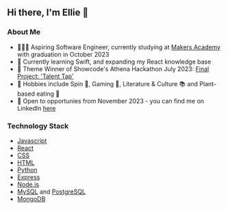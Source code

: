 ## Hi there, I'm Ellie 👋

### About Me 
- 👩🏼‍💻 Aspiring Software Engineer, currently studying at [Makers Academy](https://makers.tech/) with graduation in October 2023
- 📱 Currently learning Swift, and expanding my React knowledge base
- 💭 Theme Winner of Showcode's Athena Hackathon July 2023: [Final Project: 'Talent Tap'](https://www.canva.com/design/DAFnZ3vUgiE/B0xfEiwSlyoJMT2aYiNwsw/view?utm_content=DAFnZ3vUgiE&utm_campaign=designshare&utm_medium=link&utm_source=publishsharelink)
- 💫 Hobbies include Spin 🚴, Gaming 👾, Literature & Culture 📚 and Plant-based eating 🍱
- 🧩 Open to opportunies from November 2023 - you can find me on LinkedIn [here](https://www.linkedin.com/in/ellie-priestley/)

### Technology Stack 
- [Javascript](https://github.com/devicons/devicon/blob/master/icons/javascript/javascript-original.svg) 
- [React](https://github.com/devicons/devicon/blob/master/icons/react/react-original.svg)
- [CSS](https://github.com/devicons/devicon/blob/master/icons/css3/css3-original-wordmark.svg)
- [HTML](https://github.com/devicons/devicon/blob/master/icons/html5/html5-original-wordmark.svg)
- [Python](https://github.com/devicons/devicon/blob/master/icons/python/python-original-wordmark.svg)
- [Express](https://github.com/devicons/devicon/blob/master/icons/express/express-original.svg)
- [Node.js](https://github.com/devicons/devicon/blob/master/icons/nodejs/nodejs-original-wordmark.svg)
- [MySQL](https://github.com/devicons/devicon/blob/master/icons/mysql/mysql-plain.svg) and [PostgreSQL](https://github.com/devicons/devicon/blob/master/icons/postgresql/postgresql-original-wordmark.svg)
- [MongoDB](https://github.com/devicons/devicon/blob/master/icons/mongodb/mongodb-original-wordmark.svg)

<!--
**elliepriestley/elliepriestley** is a ✨ _special_ ✨ repository because its `README.md` (this file) appears on your GitHub profile.

Here are some ideas to get you started:

- 🔭 I’m currently working on ...
- 🌱 I’m currently learning ...
- 👯 I’m looking to collaborate on ...
- 🤔 I’m looking for help with ...
- 💬 Ask me about ...
- 📫 How to reach me: ...
- 😄 Pronouns: ...
- ⚡ Fun fact: ...
-->
